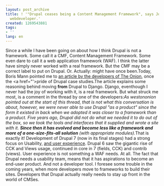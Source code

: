 ```yaml
---
layout: post_archive
title: ! '"Drupal ceases being a Content Management Framework", says John a The Onion
  webdeveloper.'
created: 1269543881
tags:
- ''
lang: en
---
```

Since a while I have been going on about how I think Drupal is not a framework. Some call it a CMF, Content Management Framework. Some even dare to call it a web application framework (WAF). I think the latter have simply never worked with a real framework. But the CMF may be a correct label to put on Drupal. Or. Actually: might have once been.Today, Boris Mann pointed me to [an article by the developers of The Onion](http://www.reddit.com/r/django/comments/bhvhz/the_onion_uses_django_and_why_it_matters_to_us/), once the <a href="'>pride of Drupal case studies.The article explains some reasoning behind moving **from** Drupal to Django. Django, eventhough I never had the joy of working with it, is a real framework. But what struck me most, is a comment in the thread by one of the developers:<cite>As westononion pointed out at the start of this thread, that is not what this conversation is about, however, we were never able to use Drupal "as a product" since the form it existed in back when we adopted it was closer to a framework than a product. Five years ago, Drupal did not do what we needed it to do out of the box, so we took the tools and interfaces that it supplied and wrote a site with it. **Since then it has evolved and become less like a framework and more of a one-size-fits-all solution** (with appropriate modules).</cite>That is exactly it!  Development of Drupal 7 (now in its final stages) had a strong focus on Usability, [and user experience](http://www.d7ux.org/). Drupal 6 saw the gigantic rise of CCK and Views usage, continued in core in 7 (fields, CCK) and contrib (views). User experience is not something a WAF needs. At all. The fact that Drupal needs a usability team, means that it has aspirations to become an end-user product. And not a developer tool. I foresee some trouble in the coming years, when more developers move to frameworks to build their sites. Developers that Drupal actually really needs to stay up front in the world of CMSes. 

